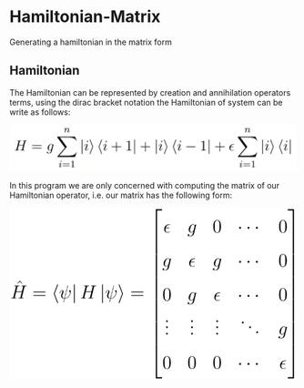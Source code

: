 # Hamiltonian-Matrix
Generating a hamiltonian in the matrix form
## Hamiltonian
The Hamiltonian can be represented by creation and annihilation operators terms, using the dirac bracket notation the Hamiltonian of system can be write as follows:

![](Images/Hamiltonian01.png)

In this program we are only concerned with computing the matrix of our Hamiltonian operator, i.e. our matrix has the following form:

![](Images/Hamiltonian02.png)
